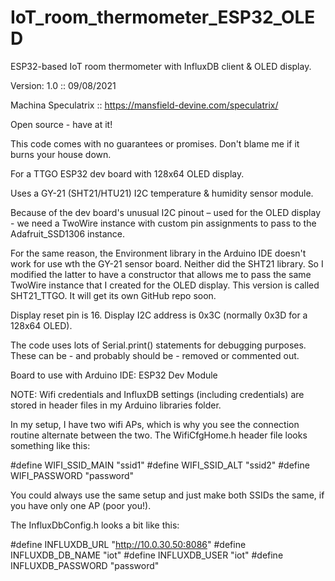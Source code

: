 # IoT_room_thermometer_ESP32_OLED

ESP32-based IoT room thermometer with InfluxDB client & OLED display.

Version: 1.0  ::  09/08/2021  

Machina Speculatrix :: https://mansfield-devine.com/speculatrix/
 
Open source - have at it!
  
This code comes with no guarantees or promises. Don't blame me if it burns your house down.

For a TTGO ESP32 dev board with 128x64 OLED display.
 
Uses a GY-21 (SHT21/HTU21) I2C temperature & humidity sensor module.
 
Because of the dev board's unusual I2C pinout – used for the OLED display - we need a TwoWire instance with custom pin assignments to pass to the Adafruit_SSD1306 instance.

For the same reason, the Environment library in the Arduino IDE doesn't work for use wth the GY-21 sensor board.
Neither did the SHT21 library. So I modified the latter to have a constructor that allows me to pass the same TwoWire instance that I created for the OLED display. This version is called SHT21_TTGO. It will get its own GitHub repo soon.

Display reset pin is 16.
Display I2C address is 0x3C (normally 0x3D for a 128x64 OLED).
  
The code uses lots of Serial.print() statements for debugging purposes. These can be - and probably should be - removed or commented out.

Board to use with Arduino IDE: ESP32 Dev Module
  
NOTE: Wifi credentials and InfluxDB settings (including credentials) are stored in header files in my Arduino libraries folder.

In my setup, I have two wifi APs, which is why you see the connection routine alternate between the two. The WifiCfgHome.h header file looks something like this:

#define WIFI_SSID_MAIN "ssid1"
#define WIFI_SSID_ALT "ssid2"
#define WIFI_PASSWORD "password"
  
You could always use the same setup and just make both SSIDs the same, if you have only one AP (poor you!).

The InfluxDbConfig.h looks a bit like this:

#define INFLUXDB_URL "http://10.0.30.50:8086"
#define INFLUXDB_DB_NAME "iot"
#define INFLUXDB_USER "iot"
#define INFLUXDB_PASSWORD "password"
